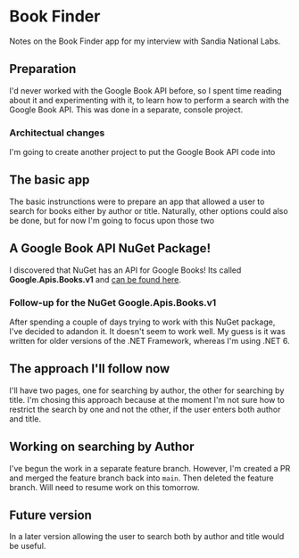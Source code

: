 # Book Finder
Notes on the Book Finder app for my interview with Sandia National Labs.

## Preparation
I'd never worked with the Google Book API before, so I spent 
time reading about it and experimenting with it, to learn how to
perform a search with the Google Book API. This was done in
a separate, console project.

### Architectual changes
I'm going to create another project to put the Google Book API code into

## The basic app
The basic instrunctions were to prepare an app that allowed a user
to search for books either by author or title. Naturally, other
options could also be done, but for now I'm going to focus upon 
those two

## A Google Book API NuGet Package!
I discovered that NuGet has an API for Google Books! Its called **Google.Apis.Books.v1**
and [can be found here](https://www.nuget.org/packages/Google.Apis.Books.v1).

### Follow-up for the NuGet Google.Apis.Books.v1
After spending a couple of days trying to work with this NuGet package, I've decided
to adandon it. It doesn't seem to work well. My guess is it was written for older versions
of the .NET Framework, whereas I'm using .NET 6.

## The approach I'll follow now
I'll have two pages, one for searching by author, the other 
for searching by title. I'm chosing this approach because at the 
moment I'm not sure how to restrict the search by one and not the 
other, if the user enters both author and title.

## Working on searching by Author
I've begun the work in a separate feature branch. However, I'm created a PR
and merged the feature branch back into `main`. Then deleted the feature branch.
Will need to resume work on this tomorrow.

## Future version

In a later version allowing the user to search both by author
and title would be useful.

